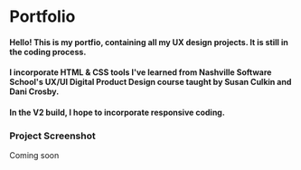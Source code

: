 # Portfolio

<!-- Make this intro paragraph your own. Give it lots of detail and specify your intentions and goals for future (V1, V2 additions) -->
#### Hello! This is my portfio, containing all my UX design projects. It is still in the coding process. 

#### I incorporate HTML & CSS tools I've learned from Nashville Software School's UX/UI Digital Product Design course taught by Susan Culkin and Dani Crosby.  

#### In the V2 build, I hope to incorporate responsive coding. 


### Project Screenshot
Coming soon
